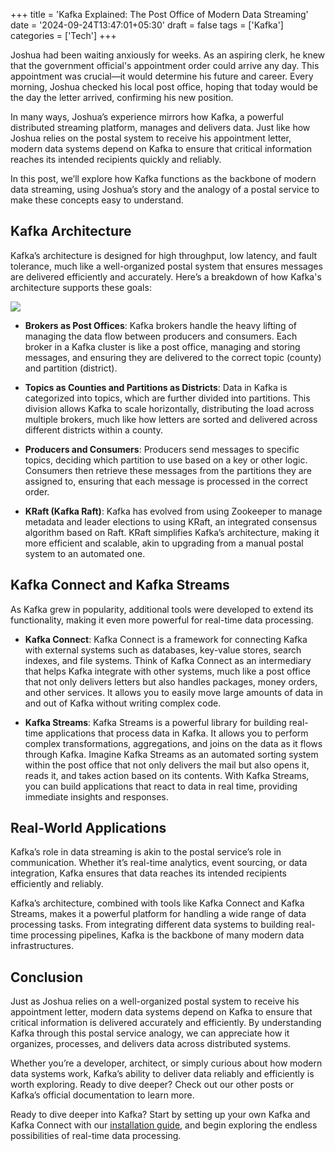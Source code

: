 +++
title = 'Kafka Explained: The Post Office of Modern Data Streaming'
date = '2024-09-24T13:47:01+05:30'
draft = false
tags = ['Kafka']
categories = ['Tech']
+++


Joshua had been waiting anxiously for weeks. As an aspiring clerk, he knew that the government official's appointment order could arrive any day. This appointment was crucial—it would determine his future and career. Every morning, Joshua checked his local post office, hoping that today would be the day the letter arrived, confirming his new position.

In many ways, Joshua’s experience mirrors how Kafka, a powerful distributed streaming platform, manages and delivers data. Just like how Joshua relies on the postal system to receive his appointment letter, modern data systems depend on Kafka to ensure that critical information reaches its intended recipients quickly and reliably.

In this post, we’ll explore how Kafka functions as the backbone of modern data streaming, using Joshua’s story and the analogy of a postal service to make these concepts easy to understand.

## **Kafka Architecture**

Kafka’s architecture is designed for high throughput, low latency, and fault tolerance, much like a well-organized postal system that ensures messages are delivered efficiently and accurately. Here’s a breakdown of how Kafka's architecture supports these goals:

![](https://www.cloudkarafka.com/img/blog/consumer-group-kafka.png)

- **Brokers as Post Offices**: Kafka brokers handle the heavy lifting of managing the data flow between producers and consumers. Each broker in a Kafka cluster is like a post office, managing and storing messages, and ensuring they are delivered to the correct topic (county) and partition (district).

- **Topics as Counties and Partitions as Districts**: Data in Kafka is categorized into topics, which are further divided into partitions. This division allows Kafka to scale horizontally, distributing the load across multiple brokers, much like how letters are sorted and delivered across different districts within a county.

- **Producers and Consumers**: Producers send messages to specific topics, deciding which partition to use based on a key or other logic. Consumers then retrieve these messages from the partitions they are assigned to, ensuring that each message is processed in the correct order.

- **KRaft (Kafka Raft)**: Kafka has evolved from using Zookeeper to manage metadata and leader elections to using KRaft, an integrated consensus algorithm based on Raft. KRaft simplifies Kafka’s architecture, making it more efficient and scalable, akin to upgrading from a manual postal system to an automated one.

## **Kafka Connect and Kafka Streams**

As Kafka grew in popularity, additional tools were developed to extend its functionality, making it even more powerful for real-time data processing.

- **Kafka Connect**: Kafka Connect is a framework for connecting Kafka with external systems such as databases, key-value stores, search indexes, and file systems. Think of Kafka Connect as an intermediary that helps Kafka integrate with other systems, much like a post office that not only delivers letters but also handles packages, money orders, and other services. It allows you to easily move large amounts of data in and out of Kafka without writing complex code.

- **Kafka Streams**: Kafka Streams is a powerful library for building real-time applications that process data in Kafka. It allows you to perform complex transformations, aggregations, and joins on the data as it flows through Kafka. Imagine Kafka Streams as an automated sorting system within the post office that not only delivers the mail but also opens it, reads it, and takes action based on its contents. With Kafka Streams, you can build applications that react to data in real time, providing immediate insights and responses.

## **Real-World Applications**

Kafka’s role in data streaming is akin to the postal service’s role in communication. Whether it’s real-time analytics, event sourcing, or data integration, Kafka ensures that data reaches its intended recipients efficiently and reliably.

Kafka’s architecture, combined with tools like Kafka Connect and Kafka Streams, makes it a powerful platform for handling a wide range of data processing tasks. From integrating different data systems to building real-time processing pipelines, Kafka is the backbone of many modern data infrastructures.

## **Conclusion**

Just as Joshua relies on a well-organized postal system to receive his appointment letter, modern data systems depend on Kafka to ensure that critical information is delivered accurately and efficiently. By understanding Kafka through this postal service analogy, we can appreciate how it organizes, processes, and delivers data across distributed systems.

Whether you’re a developer, architect, or simply curious about how modern data systems work, Kafka’s ability to deliver data reliably and efficiently is worth exploring. Ready to dive deeper? Check out our other posts or Kafka’s official documentation to learn more.

Ready to dive deeper into Kafka? Start by setting up your own Kafka and Kafka Connect with our [installation guide](https://bookofdaniel.in/posts/installing-kafka-and-kafka-connect-on-seperate-servers/), and begin exploring the endless possibilities of real-time data processing.